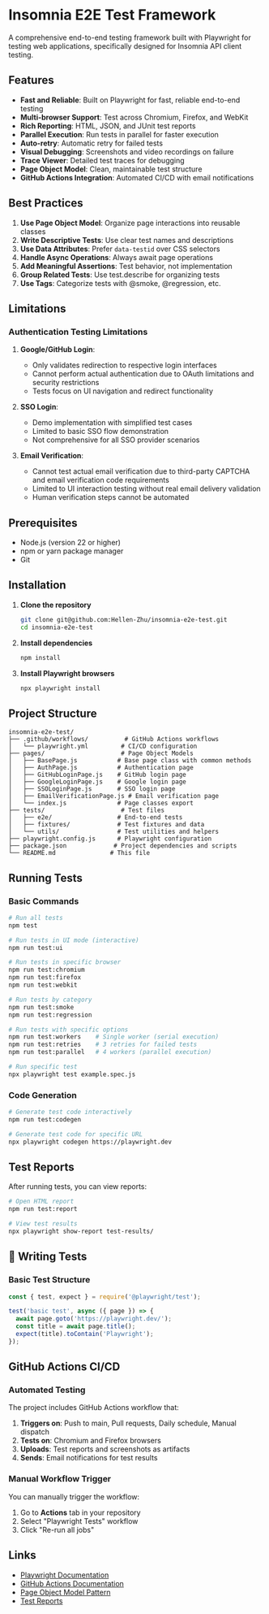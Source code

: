 # Insomnia E2E Test Framework

A comprehensive end-to-end testing framework built with Playwright for testing web applications, specifically designed for Insomnia API client testing.

## Features

- **Fast and Reliable**: Built on Playwright for fast, reliable end-to-end testing
- **Multi-browser Support**: Test across Chromium, Firefox, and WebKit
- **Rich Reporting**: HTML, JSON, and JUnit test reports
- **Parallel Execution**: Run tests in parallel for faster execution
- **Auto-retry**: Automatic retry for failed tests
- **Visual Debugging**: Screenshots and video recordings on failure
- **Trace Viewer**: Detailed test traces for debugging
- **Page Object Model**: Clean, maintainable test structure
- **GitHub Actions Integration**: Automated CI/CD with email notifications

## Best Practices

1. **Use Page Object Model**: Organize page interactions into reusable classes
2. **Write Descriptive Tests**: Use clear test names and descriptions
3. **Use Data Attributes**: Prefer `data-testid` over CSS selectors
4. **Handle Async Operations**: Always await page operations
5. **Add Meaningful Assertions**: Test behavior, not implementation
6. **Group Related Tests**: Use test.describe for organizing tests
7. **Use Tags**: Categorize tests with @smoke, @regression, etc.


## Limitations

### Authentication Testing Limitations

1. **Google/GitHub Login**: 
   - Only validates redirection to respective login interfaces
   - Cannot perform actual authentication due to OAuth limitations and security restrictions
   - Tests focus on UI navigation and redirect functionality

2. **SSO Login**: 
   - Demo implementation with simplified test cases
   - Limited to basic SSO flow demonstration
   - Not comprehensive for all SSO provider scenarios

3. **Email Verification**: 
   - Cannot test actual email verification due to third-party CAPTCHA and email verification code requirements
   - Limited to UI interaction testing without real email delivery validation
   - Human verification steps cannot be automated

## Prerequisites

- Node.js (version 22 or higher)
- npm or yarn package manager
- Git

## Installation

1. **Clone the repository**
   ```bash
   git clone git@github.com:Hellen-Zhu/insomnia-e2e-test.git
   cd insomnia-e2e-test
   ```

2. **Install dependencies**
   ```bash
   npm install
   ```

3. **Install Playwright browsers**
   ```bash
   npx playwright install
   ```

## Project Structure

```
insomnia-e2e-test/
├── .github/workflows/          # GitHub Actions workflows
│   └── playwright.yml         # CI/CD configuration
├── pages/                     # Page Object Models
│   ├── BasePage.js           # Base page class with common methods
│   ├── AuthPage.js           # Authentication page
│   ├── GitHubLoginPage.js    # GitHub login page
│   ├── GoogleLoginPage.js    # Google login page
│   ├── SSOLoginPage.js       # SSO login page
│   ├── EmailVerificationPage.js # Email verification page
│   └── index.js              # Page classes export
├── tests/                     # Test files
│   ├── e2e/                  # End-to-end tests
│   ├── fixtures/             # Test fixtures and data
│   └── utils/                # Test utilities and helpers
├── playwright.config.js      # Playwright configuration
├── package.json             # Project dependencies and scripts
└── README.md               # This file
```

## Running Tests

### Basic Commands

```bash
# Run all tests
npm test

# Run tests in UI mode (interactive)
npm run test:ui

# Run tests in specific browser
npm run test:chromium
npm run test:firefox
npm run test:webkit

# Run tests by category
npm run test:smoke
npm run test:regression

# Run tests with specific options
npm run test:workers    # Single worker (serial execution)
npm run test:retries    # 3 retries for failed tests
npm run test:parallel   # 4 workers (parallel execution)

# Run specific test 
npx playwright test example.spec.js 
```

### Code Generation

```bash
# Generate test code interactively
npm run test:codegen

# Generate test code for specific URL
npx playwright codegen https://playwright.dev
```

## Test Reports

After running tests, you can view reports:

```bash
# Open HTML report
npm run test:report

# View test results
npx playwright show-report test-results/
```

## 📝 Writing Tests

### Basic Test Structure

```javascript
const { test, expect } = require('@playwright/test');

test('basic test', async ({ page }) => {
  await page.goto('https://playwright.dev/');
  const title = await page.title();
  expect(title).toContain('Playwright');
});
```

## GitHub Actions CI/CD

### Automated Testing

The project includes GitHub Actions workflow that:

1. **Triggers on**: Push to main, Pull requests, Daily schedule, Manual dispatch
2. **Tests on**: Chromium and Firefox browsers
3. **Uploads**: Test reports and screenshots as artifacts
4. **Sends**: Email notifications for test results

### Manual Workflow Trigger

You can manually trigger the workflow:

1. Go to **Actions** tab in your repository
2. Select "Playwright Tests" workflow
3. Click "Re-run all jobs"

## Links

- [Playwright Documentation](https://playwright.dev/docs/intro)
- [GitHub Actions Documentation](https://docs.github.com/en/actions)
- [Page Object Model Pattern](https://playwright.dev/docs/pom)
- [Test Reports](https://playwright.dev/docs/test-reporters)